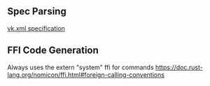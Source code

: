 

## Spec Parsing
[vk.xml specification](https://registry.khronos.org/vulkan/specs/1.3/registry.html)


## FFI Code Generation
Always uses the extern "system" ffi for commands
https://doc.rust-lang.org/nomicon/ffi.html#foreign-calling-conventions

